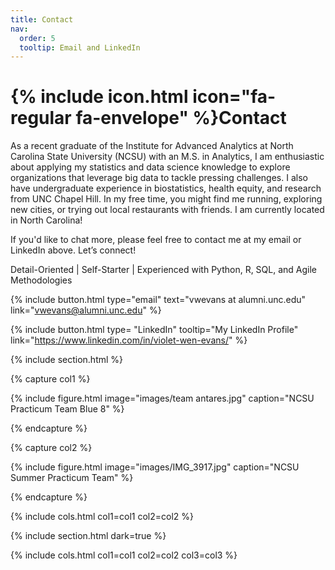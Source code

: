 ```yaml
---
title: Contact
nav:
  order: 5
  tooltip: Email and LinkedIn
---
```


# {% include icon.html icon="fa-regular fa-envelope" %}Contact

<head>
As a recent graduate of the Institute for Advanced Analytics at North Carolina State University (NCSU) with an M.S. in Analytics, I am enthusiastic about applying my statistics and data science knowledge to explore organizations that leverage big data to tackle pressing challenges. I also have undergraduate experience in biostatistics, health equity, and research from UNC Chapel Hill. In my free time, you might find me running, exploring new cities, or trying out local restaurants with friends. I am currently located in North Carolina!

If you'd like to chat more, please feel free to contact me at my email or LinkedIn above. Let’s connect!

Detail-Oriented | Self-Starter | Experienced with Python, R, SQL, and Agile Methodologies

{%
  include button.html
  type="email"
  text="vwevans at alumni.unc.edu"
  link="vwevans@alumni.unc.edu"
%}

{%
  include button.html
  type= "LinkedIn"
  tooltip="My LinkedIn Profile"
  link="https://www.linkedin.com/in/violet-wen-evans/"
%}


</head>
{% include section.html %}

{% capture col1 %}

<body>
{%
  include figure.html
  image="images/team antares.jpg"
  caption="NCSU Practicum Team Blue 8"
%}

{% endcapture %}

{% capture col2 %}

{%
  include figure.html
  image="images/IMG_3917.jpg"
  caption="NCSU Summer Practicum Team"
%}
</body>

{% endcapture %}

{% include cols.html col1=col1 col2=col2 %}

{% include section.html dark=true %}

{% include cols.html col1=col1 col2=col2 col3=col3 %}
